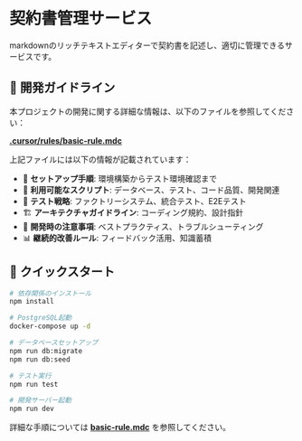 # 契約書管理サービス

markdownのリッチテキストエディターで契約書を記述し、適切に管理できるサービスです。

## 📖 開発ガイドライン

本プロジェクトの開発に関する詳細な情報は、以下のファイルを参照してください：

**[.cursor/rules/basic-rule.mdc](.cursor/rules/basic-rule.mdc)**

上記ファイルには以下の情報が記載されています：

- 🚀 **セットアップ手順**: 環境構築からテスト環境確認まで
- 📝 **利用可能なスクリプト**: データベース、テスト、コード品質、開発関連
- 🧪 **テスト戦略**: ファクトリーシステム、統合テスト、E2Eテスト
- 🏗️ **アーキテクチャガイドライン**: コーディング規約、設計指針
- 🔧 **開発時の注意事項**: ベストプラクティス、トラブルシューティング
- 📊 **継続的改善ルール**: フィードバック活用、知識蓄積

## 🎯 クイックスタート

```bash
# 依存関係のインストール
npm install

# PostgreSQL起動
docker-compose up -d

# データベースセットアップ
npm run db:migrate
npm run db:seed

# テスト実行
npm run test

# 開発サーバー起動
npm run dev
```

詳細な手順については **[basic-rule.mdc](.cursor/rules/basic-rule.mdc)** を参照してください。
